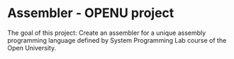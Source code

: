 # Assembler - OPENU project
The goal of this project: Create an assembler for a unique assembly programming language defined by System Programming Lab course of the Open University.

